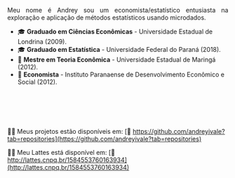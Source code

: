 <p align="justify">Meu nome é Andrey sou um economista/estatístico entusiasta na exploração e aplicação de métodos estatísticos usando microdados.<p/>

* 🎓 **Graduado em Ciências Econômicas** - Universidade Estadual de Londrina (2009).
* 🎓 **Graduado em Estatística** - Universidade Federal do Paraná (2018).
* 🧙 **Mestre em Teoria Econômica** - Universidade Estadual de Maringá (2012).
* 💼 **Economista** - Instituto Paranaense de Desenvolvimento Econômico e Social (2012).
<br />
<br />
<br />
<br />

👨‍💻 Meus projetos estão disponíveis em: [🔗 https://github.com/andreyivale?tab=repositories](https://github.com/andreyivale?tab=repositories) 

👨‍💻 Meu Lattes está disponível em: [🔗  http://lattes.cnpq.br/1584553760163934](http://lattes.cnpq.br/1584553760163934)
